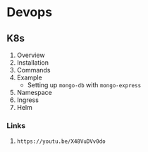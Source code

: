 # Devops

## K8s

1. Overview
2. Installation
3. Commands
4. Example
    - Setting up `mongo-db` with `mongo-express`
5. Namespace
6. Ingress
7. Helm

### Links

1. `https://youtu.be/X48VuDVv0do`
